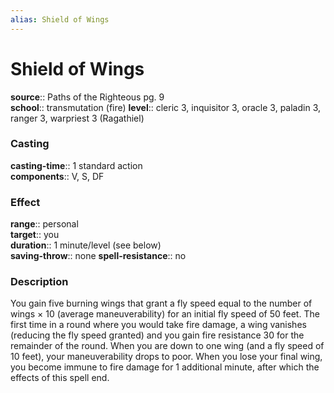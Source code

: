 ```yaml
---
alias: Shield of Wings
---
```


# Shield of Wings 

**source**:: Paths of the Righteous pg. 9  
**school**:: transmutation (fire)
**level**:: cleric 3, inquisitor 3, oracle 3, paladin 3, ranger 3, warpriest 3 (Ragathiel)

### Casting 

**casting-time**:: 1 standard action  
**components**:: V, S, DF

### Effect 

**range**:: personal  
**target**:: you  
**duration**:: 1 minute/level (see below)  
**saving-throw**:: none
**spell-resistance**:: no

### Description 

You gain five burning wings that grant a fly speed equal to the number of wings × 10 (average maneuverability) for an initial fly speed of 50 feet. The first time in a round where you would take fire damage, a wing vanishes (reducing the fly speed granted) and you gain fire resistance 30 for the remainder of the round. When you are down to one wing (and a fly speed of 10 feet), your maneuverability drops to poor. When you lose your final wing, you become immune to fire damage for 1 additional minute, after which the effects of this spell end.
